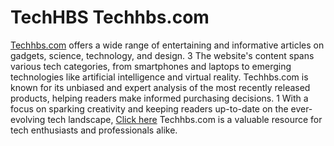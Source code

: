 # TechHBS Techhbs.com 
[Techhbs.com](url) offers a wide range of entertaining and informative articles on gadgets, science, technology, and design. 3 The website's content spans various tech categories, from smartphones and laptops to emerging technologies like artificial intelligence and virtual reality. Techhbs.com is known for its unbiased and expert analysis of the most recently released products, helping readers make informed purchasing decisions. 1 With a focus on sparking creativity and keeping readers up-to-date on the ever-evolving tech landscape, <a href="https://">Click here</a>
Techhbs.com is a valuable resource for tech enthusiasts and professionals alike.
